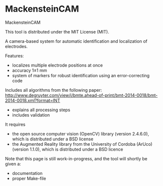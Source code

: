 
MackensteinCAM
==============

MackensteinCAM

This tool is distributed under the MIT License (MIT).

A camera-based system for automatic identification and localization of electrodes.

Features:
- localizes multiple electrode positions at once
- accuracy 1±1 mm
- system of markers for robust identification using an error-correcting code

Includes all algorithms from the following paper: http://www.degruyter.com/view/j/bmte.ahead-of-print/bmt-2014-0018/bmt-2014-0018.xml?format=INT
- explains all processing steps
- includes validation

It requires

* the open source computer vision (OpenCV) library (version 2.4.6.0), which is distributed under a BSD license
* the Augmented Reality library from the University of Cordoba (ArUco) (version 1.1.0), which is distributed under a BSD licence

Note that this page is still work-in-progress, and the tool will shortly be given a:

* documentation
* proper Make-file
